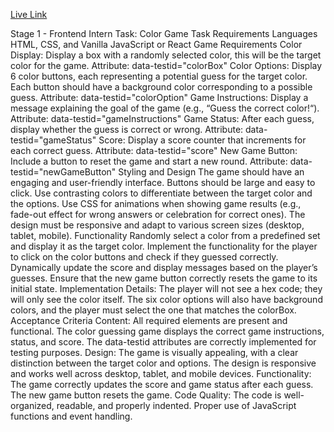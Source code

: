 [Live Link](https://stage-one-ebon.vercel.app/)

Stage 1 - Frontend Intern Task: Color Game
Task Requirements
Languages
HTML, CSS, and Vanilla JavaScript or React
Game Requirements
Color Display:
Display a box with a randomly selected color, this will be the target color for the game.
Attribute: data-testid="colorBox"
Color Options:
Display 6 color buttons, each representing a potential guess for the target color.
Each button should have a background color corresponding to a possible guess.
Attribute: data-testid="colorOption"
Game Instructions:
Display a message explaining the goal of the game (e.g., “Guess the correct color!“).
Attribute: data-testid="gameInstructions"
Game Status:
After each guess, display whether the guess is correct or wrong.
Attribute: data-testid="gameStatus"
Score:
Display a score counter that increments for each correct guess.
Attribute: data-testid="score"
New Game Button:
Include a button to reset the game and start a new round.
Attribute: data-testid="newGameButton"
Styling and Design
The game should have an engaging and user-friendly interface.
Buttons should be large and easy to click.
Use contrasting colors to differentiate between the target color and the options.
Use CSS for animations when showing game results (e.g., fade-out effect for wrong answers or celebration for correct ones).
The design must be responsive and adapt to various screen sizes (desktop, tablet, mobile).
Functionality
Randomly select a color from a predefined set and display it as the target color.
Implement the functionality for the player to click on the color buttons and check if they guessed correctly.
Dynamically update the score and display messages based on the player’s guesses.
Ensure that the new game button correctly resets the game to its initial state.
Implementation Details:
The player will not see a hex code; they will only see the color itself.
The six color options will also have background colors, and the player must select the one that matches the colorBox.
Acceptance Criteria
Content:
All required elements are present and functional.
The color guessing game displays the correct game instructions, status, and score.
The data-testid attributes are correctly implemented for testing purposes.
Design:
The game is visually appealing, with a clear distinction between the target color and options.
The design is responsive and works well across desktop, tablet, and mobile devices.
Functionality:
The game correctly updates the score and game status after each guess.
The new game button resets the game.
Code Quality:
The code is well-organized, readable, and properly indented.
Proper use of JavaScript functions and event handling.
